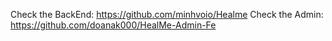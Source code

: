 Check the BackEnd: https://github.com/minhvoio/Healme
Check the Admin: https://github.com/doanak000/HealMe-Admin-Fe
